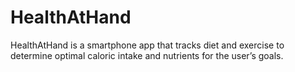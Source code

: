 # HealthAtHand
HealthAtHand is a smartphone app that tracks diet and exercise to determine optimal caloric intake and nutrients for the user’s goals.
